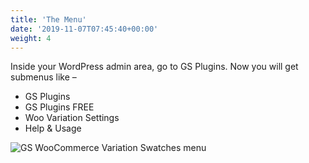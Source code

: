 ```yaml
---
title: 'The Menu'
date: '2019-11-07T07:45:40+00:00'
weight: 4
---
```


Inside your WordPress admin area, go to GS Plugins. Now you will get submenus like –

- GS Plugins
- GS Plugins FREE
- Woo Variation Settings
- Help & Usage

![GS WooCommerce Variation Swatches menu](../images/gs_variation_menu.png "GS WooCommerce Variation menu")